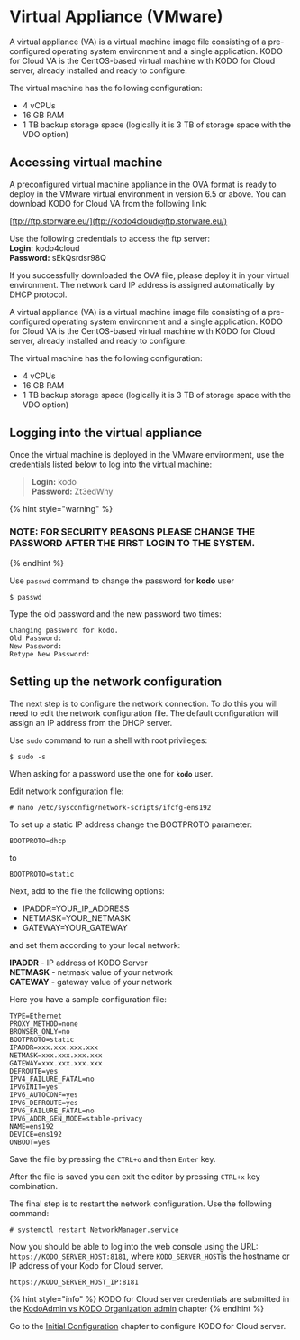 # Virtual Appliance \(VMware\)

A virtual appliance \(VA\) is a virtual machine image file consisting of a pre-configured operating system environment and a single application. KODO for Cloud VA is the CentOS-based virtual machine with KODO for Cloud server, already installed and ready to configure.

The virtual machine has the following configuration:

* 4 vCPUs
* 16 GB RAM
* 1 TB backup storage space \(logically it is 3 TB of storage space with the VDO option\)

## Accessing virtual machine <a id="accessing-virtual-machine"></a>

A preconfigured virtual machine appliance in the OVA format is ready to deploy in the VMware virtual environment in version 6.5 or above. You can download KODO for Cloud VA from the following link:

​[ftp://ftp.storware.eu/](ftp://kodo4cloud@ftp.storware.eu/)

Use the following credentials to access the ftp server:  
**Login:** kodo4cloud   
**Password:** sEkQsrdsr98Q

If you successfully downloaded the OVA file, please deploy it in your virtual environment. The network card IP address is assigned automatically by DHCP protocol.

A virtual appliance \(VA\) is a virtual machine image file consisting of a pre-configured operating system environment and a single application. KODO for Cloud VA is the CentOS-based virtual machine with KODO for Cloud server, already installed and ready to configure. 

The virtual machine has the following configuration:

* 4 vCPUs
* 16 GB RAM
* 1 TB backup storage space \(logically it is 3 TB of storage space with the VDO option\)

## Logging into the virtual appliance

Once the virtual machine is deployed in the VMware environment, use the credentials listed below to log into the virtual machine:

> **Login:** kodo  
> **Password:** Zt3edWny

{% hint style="warning" %}
### NOTE: FOR SECURITY REASONS PLEASE CHANGE THE PASSWORD AFTER THE FIRST LOGIN TO THE SYSTEM.
{% endhint %}

Use `passwd` command to change the password for **kodo** user

```text
$ passwd
```

Type the old password and the new password two times:

```text
Changing password for kodo.
Old Password:
New Password:
Retype New Password:
```

## Setting up the network configuration

The next step is to configure the network connection. To do this you will need to edit the network configuration file. The default configuration will assign an IP address from the DHCP server.

Use `sudo` command to run a shell with root privileges:

```text
$ sudo -s
```

When asking for a password use the one for **`kodo`** user.

Edit network configuration file:

```text
# nano /etc/sysconfig/network-scripts/ifcfg-ens192
```

To set up a static IP address change the BOOTPROTO parameter:

```text
BOOTPROTO=dhcp
```

to

```text
BOOTPROTO=static
```

Next, add to the file the following options:

* IPADDR=YOUR\_IP\_ADDRESS
* NETMASK=YOUR\_NETMASK
* GATEWAY=YOUR\_GATEWAY

and set them according to your local network: 

**IPADDR** - IP address of KODO Server  
**NETMASK** - netmask value of your network  
**GATEWAY** - gateway value of your network

Here you have a sample configuration file:

```text
TYPE=Ethernet
PROXY_METHOD=none
BROWSER_ONLY=no
BOOTPROTO=static
IPADDR=xxx.xxx.xxx.xxx
NETMASK=xxx.xxx.xxx.xxx
GATEWAY=xxx.xxx.xxx.xxx
DEFROUTE=yes
IPV4_FAILURE_FATAL=no
IPV6INIT=yes
IPV6_AUTOCONF=yes
IPV6_DEFROUTE=yes
IPV6_FAILURE_FATAL=no
IPV6_ADDR_GEN_MODE=stable-privacy
NAME=ens192
DEVICE=ens192
ONBOOT=yes
```

Save the file by pressing the `CTRL+o` and then `Enter` key.

After the file is saved you can exit the editor by pressing `CTRL+x` key combination.

The final step is to restart the network configuration.  Use the following command:

```text
# systemctl restart NetworkManager.service
```

Now you should be able to log into the web console using the URL: `https://KODO_SERVER_HOST:8181`, where `KODO_SERVER_HOST`is the hostname or IP address of your Kodo for Cloud server. 

```text
https://KODO_SERVER_HOST_IP:8181
```

{% hint style="info" %}
KODO for Cloud server credentials are submitted in the [KodoAdmin vs KODO Organization admin](https://storware.gitbook.io/kodo-for-cloud-office365/deployment/initial-configuration/kodoadmin-vs-kodo-organization-admin) chapter 
{% endhint %}

Go to the [Initial Configuration](https://storware.gitbook.io/kodo-for-cloud-office365/deployment/initial-configuration) chapter to configure KODO for Cloud server.

